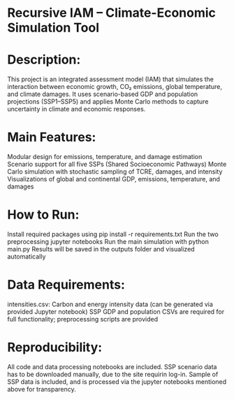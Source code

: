 # Recursive IAM – Climate-Economic Simulation Tool


# Description:
This project is an integrated assessment model (IAM) that simulates the interaction between economic growth, CO₂ emissions, global temperature, and climate damages. It uses scenario-based GDP and population projections (SSP1–SSP5) and applies Monte Carlo methods to capture uncertainty in climate and economic responses.

# Main Features:
Modular design for emissions, temperature, and damage estimation
Scenario support for all five SSPs (Shared Socioeconomic Pathways)
Monte Carlo simulation with stochastic sampling of TCRE, damages, and intensity
Visualizations of global and continental GDP, emissions, temperature, and damages

# How to Run:
Install required packages using pip install -r requirements.txt
Run the two preprocessing jupyter notebooks 
Run the main simulation with python main.py
Results will be saved in the outputs folder and visualized automatically

# Data Requirements:
intensities.csv: Carbon and energy intensity data (can be generated via provided Jupyter notebook)
SSP GDP and population CSVs are required for full functionality; preprocessing scripts are provided

# Reproducibility:
All code and data processing notebooks are included. SSP scenario data has to be downloaded manually, due to the site requirin log-in. Sample of SSP data is included, and is processed via the jupyter notebooks mentioned above for transparency.
